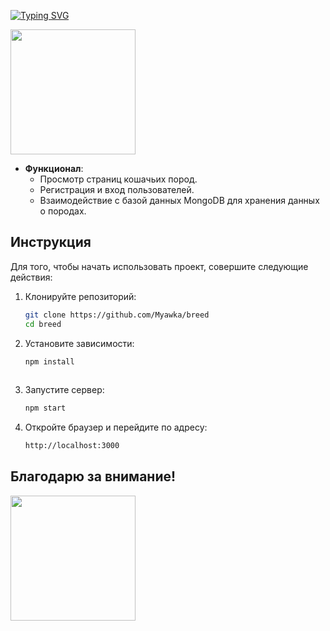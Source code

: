 <div align="left">
 
[![Typing SVG](https://readme-typing-svg.herokuapp.com?font=Abril+Fatface&size=30&pause=100&color=000000&vCenter=true&width=250&height=40&lines=Cat+Breeds+Project)](https://git.io/typing-svg)

</div>
<div align="left">
  <img src="https://media.tenor.com/RPXK9GLIlfYAAAAi/cat-cute.gif" width="200"/>
</div>

- **Функционал**:  
  - Просмотр страниц кошачьих пород.
  - Регистрация и вход пользователей.
  - Взаимодействие с базой данных MongoDB для хранения данных о породах.

## Инструкция
Для того, чтобы начать использовать проект, совершите следующие действия:
1. Клонируйте репозиторий:
   ```bash
   git clone https://github.com/Myawka/breed
   cd breed
 2. Установите зависимости:
    ```bash
    npm install
   
 3. Запустите сервер:
    ```bash
    npm start
    
 4. Откройте браузер и перейдите по адресу:
    ```bash
    http://localhost:3000
    
## Благодарю за внимание!
<img src="https://media1.tenor.com/m/uyrB9E4GThcAAAAd/cat-kitten.gif" width="200"/>
